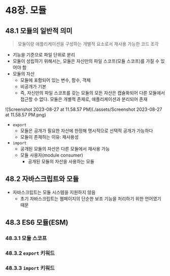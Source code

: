 # 48장. 모듈

## 48.1 모듈의 일반적 의미

> 모듈이랑 애플리케이션을 구성하는 개별적 요소로서 재사용 가능한 코드 조각

- 기능을 기준으로 파일 단위로 분리
- 모듈이 성립하기 위해서는, 모듈은 자신만의 파일 스코프(모듈 스코프)를 가질 수 있어야 함
- 모듈의 자산
  - 모듈에 포함되어 있는 변수, 함수, 객체
  - 비공개가 기본
  - 즉, 자신만의 파일 스코프를 갖는 모듈의 모든 자산은 캡슐화되어 다른 모듈에서 접근할 수 없다. 모듈은 개별적 존재로, 애플리케이션과 분리되어 존재

![Screenshot 2023-08-27 at 11.58.57 PM](./assets/Screenshot 2023-08-27 at 11.58.57 PM.png)

- `export`
  - 모듈은 공개가 필요한 자산에 한정해 명시적으로 선택적 공개가 가능하다
  - 모듈이 존재하는 이유: 재사용성
- `import`
  - 공개된 모듈의 자산은 다른 모듈에서 재사용 가능
  - 모듈 사용자(module consumer)
    - 공개된 모듈의 자산을 사용하는 모듈



## 48.2 자바스크립트와 모듈

- 자바스크립트는 모듈 시스템을 지원하지 않음
  - 초기 자바스크립트는 웹페이지의 단순한 보조 기능을 처리하기 위한 언어였기 때문



## 48.3 ES6 모듈(ESM)

### 48.3.1 모듈 스코프

### 48.3.2 `export` 키워드

### 48.3.3 `import` 키워드



